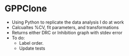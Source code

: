 # GPPClone

- Using Python to replicate the data analysis I do at work
- Calcualtes %CV, fit parameters, and transformations
- Returns either DRC or Inhibition graph with stdev error 
- To do: 
  - Label order. 
  - Update tests 
